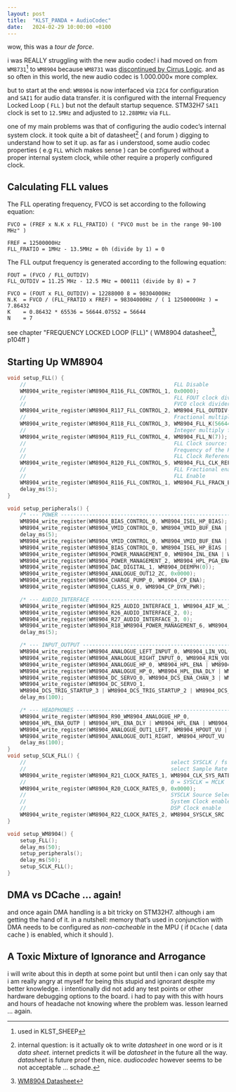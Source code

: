 ```yaml
---
layout: post
title:  "KLST_PANDA + AudioCodec"
date:   2024-02-29 10:00:00 +0100
---
```


wow, this was a *tour de force*.

i was REALLY struggling with the new audio codec! i had moved on from `WM8731`[^1] to `WM8904` because `WM8731` was [discontinued by Cirrus Logic](https://www.cirrus.com/products/wm8731/). and as so often in this world, the new audio codec is 1.000.000× more complex.

but to start at the end: `WM8904` is now interfaced via `I2C4` for configuration and `SAI1` for audio data transfer. it is configured with the internal Frequency Locked Loop ( `FLL` ) but not the default startup sequence. STM32H7 `SAI1` clock is set to `12.5MHz` and adjusted to `12.288MHz` via `FLL`.

one of my main problems was that of configuring the audio codec’s internal system clock. it took quite a bit of datasheet[^2] ( and forum ) digging to understand how to set it up. as far as i understood, some audio codec properties ( e.g `FLL` which makes sense ) can be configured without a proper internal system clock, while other require a properly configured clock.

## Calculating FLL values

The FLL operating frequency, FVCO is set according to the following equation:

```
FVCO = (FREF x N.K x FLL_FRATIO) ( "FVCO must be in the range 90-100 MHz" )

FREF = 12500000Hz
FLL_FRATIO = 1MHz - 13.5MHz = 0h (divide by 1) = 0
```

The FLL output frequency is generated according to the following equation:

```
FOUT = (FVCO / FLL_OUTDIV)
FLL_OUTDIV = 11.25 MHz - 12.5 MHz = 000111 (divide by 8) = 7

FVCO = (FOUT x FLL_OUTDIV) = 12288000 8 = 98304000Hz
N.K  = FVCO / (FLL_FRATIO x FREF) = 98304000Hz / ( 1 12500000Hz ) = 7.86432
K    = 0.86432 * 65536 = 56644.07552 = 56644
N    = 7
```

see chapter "FREQUENCY LOCKED LOOP (FLL)" ( WM8904 datasheet[^3], p104ff )

## Starting Up WM8904

```cpp
void setup_FLL() {
    //                                               FLL Disable
    WM8904_write_register(WM8904_R116_FLL_CONTROL_1, 0x0000);
    //                                               FLL FOUT clock divider: 7=divide by 8
    //                                               FVCO clock divider:     0=divide by 1 TODO(not sure about this `4`)
    WM8904_write_register(WM8904_R117_FLL_CONTROL_2, WM8904_FLL_OUTDIV(7) | WM8904_FLL_FRATIO(0));
    //                                               Fractional multiply for FREF
    WM8904_write_register(WM8904_R118_FLL_CONTROL_3, WM8904_FLL_K(56644));
    //                                               Integer multiply for FREF
    WM8904_write_register(WM8904_R119_FLL_CONTROL_4, WM8904_FLL_N(7));
    //                                               FLL Clock source: 0 = MCLK
    //                                               Frequency of the FLL: 0 = FVCO / 1
    //                                               FLL Clock Reference Divider: 0 = MCLK / 1 "... bring the reference down to 13.5MHz or below."
    WM8904_write_register(WM8904_R120_FLL_CONTROL_5, WM8904_FLL_CLK_REF_SRC(0) | WM8904_FLL_CTRL_RATE(0) | WM8904_FLL_CLK_REF_DIV(0));
    //                                               FLL Fractional enable
    //                                               FLL Enable
    WM8904_write_register(WM8904_R116_FLL_CONTROL_1, WM8904_FLL_FRACN_ENA | WM8904_FLL_ENA);
    delay_ms(5);
}

void setup_peripherals() {
    /* --- POWER ---------------------------------------------------------------------------------------------------- */
    WM8904_write_register(WM8904_BIAS_CONTROL_0, WM8904_ISEL_HP_BIAS);
    WM8904_write_register(WM8904_VMID_CONTROL_0, WM8904_VMID_BUF_ENA | WM8904_VMID_RES_FAST | WM8904_VMID_ENA);
    delay_ms(5);
    WM8904_write_register(WM8904_VMID_CONTROL_0, WM8904_VMID_BUF_ENA | WM8904_VMID_RES_NORMAL | WM8904_VMID_ENA);
    WM8904_write_register(WM8904_BIAS_CONTROL_0, WM8904_ISEL_HP_BIAS | WM8904_BIAS_ENA);
    WM8904_write_register(WM8904_POWER_MANAGEMENT_0, WM8904_INL_ENA | WM8904_INR_ENA);
    WM8904_write_register(WM8904_POWER_MANAGEMENT_2, WM8904_HPL_PGA_ENA | WM8904_HPR_PGA_ENA);
    WM8904_write_register(WM8904_DAC_DIGITAL_1, WM8904_DEEMPH(0));
    WM8904_write_register(WM8904_ANALOGUE_OUT12_ZC, 0x0000);
    WM8904_write_register(WM8904_CHARGE_PUMP_0, WM8904_CP_ENA);
    WM8904_write_register(WM8904_CLASS_W_0, WM8904_CP_DYN_PWR);

    /* --- AUDIO_INTERFACE ------------------------------------------------------------------------------------------ */
    WM8904_write_register(WM8904_R25_AUDIO_INTERFACE_1, WM8904_AIF_WL_16BIT | WM8904_AIF_FMT_I2S);
    WM8904_write_register(WM8904_R26_AUDIO_INTERFACE_2, 0);
    WM8904_write_register(WM8904_R27_AUDIO_INTERFACE_3, 0);
    WM8904_write_register(WM8904_R18_WM8904_POWER_MANAGEMENT_6, WM8904_DACL_ENA | WM8904_DACR_ENA | WM8904_ADCL_ENA | WM8904_ADCR_ENA);
    delay_ms(5);

    /* --- INPUT_OUTPUT --------------------------------------------------------------------------------------------- */
    WM8904_write_register(WM8904_ANALOGUE_LEFT_INPUT_0, WM8904_LIN_VOL(0x10));
    WM8904_write_register(WM8904_ANALOGUE_RIGHT_INPUT_0, WM8904_RIN_VOL(0x10));
    WM8904_write_register(WM8904_ANALOGUE_HP_0, WM8904_HPL_ENA | WM8904_HPR_ENA);
    WM8904_write_register(WM8904_ANALOGUE_HP_0, WM8904_HPL_ENA_DLY | WM8904_HPL_ENA | WM8904_HPR_ENA_DLY | WM8904_HPR_ENA);
    WM8904_write_register(WM8904_DC_SERVO_0, WM8904_DCS_ENA_CHAN_3 | WM8904_DCS_ENA_CHAN_2 | WM8904_DCS_ENA_CHAN_1 | WM8904_DCS_ENA_CHAN_0);
    WM8904_write_register(WM8904_DC_SERVO_1,
    WM8904_DCS_TRIG_STARTUP_3 | WM8904_DCS_TRIG_STARTUP_2 | WM8904_DCS_TRIG_STARTUP_1 | WM8904_DCS_TRIG_STARTUP_0);
    delay_ms(100);

    /* --- HEADPHONES ----------------------------------------------------------------------------------------------- */
    WM8904_write_register(WM8904_R90_WM8904_ANALOGUE_HP_0,
    WM8904_HPL_ENA_OUTP | WM8904_HPL_ENA_DLY | WM8904_HPL_ENA | WM8904_HPR_ENA_OUTP | WM8904_HPR_ENA_DLY | WM8904_HPR_ENA);
    WM8904_write_register(WM8904_ANALOGUE_OUT1_LEFT, WM8904_HPOUT_VU | WM8904_HPOUTL_VOL(0x39));
    WM8904_write_register(WM8904_ANALOGUE_OUT1_RIGHT, WM8904_HPOUT_VU | WM8904_HPOUTR_VOL(0x39));
    delay_ms(100);
}
void setup_SCLK_FLL() {
    //                                              select SYSCLK / fs ratio = 12288000Hz/48000Hz = 256 = 0b0011 = 3
    //                                              select Sample Rate (fs) = 44.1kHz, 48kHz = 0b101 = 5
    WM8904_write_register(WM8904_R21_CLOCK_RATES_1, WM8904_CLK_SYS_RATE(3) | WM8904_SAMPLE_RATE(5));
    //                                              0 = SYSCLK = MCLK
    WM8904_write_register(WM8904_R20_CLOCK_RATES_0, 0x0000);
    //                                              SYSCLK Source Select to FLL output
    //                                              System Clock enable
    //                                              DSP Clock enable
    WM8904_write_register(WM8904_R22_CLOCK_RATES_2, WM8904_SYSCLK_SRC | WM8904_CLK_SYS_ENA | WM8904_CLK_DSP_ENA);
}

void setup_WM8904() {
    setup_FLL();
    delay_ms(50);
    setup_peripherals();
    delay_ms(50);
    setup_SCLK_FLL();
}
```

## DMA vs DCache … again!

and once again DMA handling is a bit tricky on STM32H7. although i am getting the hand of it. in a nutshell: memory that’s used in conjunction with DMA needs to be configured as *non-cacheable* in the MPU ( if `DCache` ( data cache ) is enabled, which it should ).

## A Toxic Mixture of Ignorance and Arrogance

i will write about this in depth at some point but until then i can only say that i am really angry at myself for being this stupid and ignorant despite my better knowledge. i intentionally did not add any test points or other hardware debugging options to the board. i had to pay with this with hours and hours of headache not knowing where the problem was. lesson learned … again.

[^1]: used in KLST_SHEEP
[^2]: internal question: is it actually ok to write *datasheet* in one word or is it *data sheet*. internet predicts it will be *datasheet* in the future all the way. *datasheet* is future proof then, nice. *audiocodec* however seems to be not acceptable … schade.
[^3]: [WM8904 Datasheet](https://statics.cirrus.com/pubs/proDatasheet/WM8904_Rev4.1.pdf)